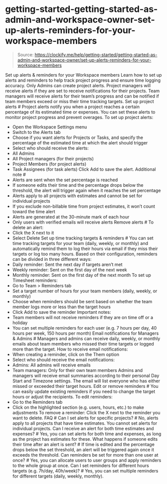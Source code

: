 # getting-started-getting-started-as-admin-and-workspace-owner-set-up-alerts-reminders-for-your-workspace-members

> Source: https://clockify.me/help/getting-started/getting-started-as-admin-and-workspace-owner/set-up-alerts-reminders-for-your-workspace-members

Set up alerts & reminders for your Workspace members
Learn how to set up alerts and reminders to help track project progress and ensure time logging accuracy.
Only Admins can create project alerts. Project managers will receive alerts if they are set to receive notifications for their projects. Team managers will receive alerts for their team’s progress and can be notified if team members exceed or miss their time tracking targets.
Set up project alerts #
Project alerts notify you when a project reaches a certain percentage of its estimated time or expenses. You can set these alerts to monitor project progress and prevent overages.
To set up project alerts:
- Open the Workspace Settings menu
- Switch to the Alerts tab
- Choose if you want alerts for Projects or Tasks, and specify the percentage of the estimated time at which the alert should trigger
- Select who should receive the alerts:
- All Admins
- All Project managers (for their projects)
- Project Members (for project alerts)
- Task Assignees (for task alerts)
Click Add to save the alert.
Additional note #
- Alerts are sent when the set percentage is reached
- If someone edits their time and the percentage drops below the threshold, the alert will trigger again when it reaches the set percentage
- Alerts apply to all projects with estimates and cannot be set for individual projects
- If you exclude non-billable time from project estimates, it won’t count toward the time alert
- Alerts are generated at the 30-minute mark of each hour
- Only users with verified emails will receive alerts
Remove alerts #
To delete an alert:
- Click the X next to it
- Select Delete
Set up time tracking targets & reminders #
You can set time tracking targets for your team (daily, weekly, or monthly) and automatically remind them to log their hours via email if they miss their targets or log too many hours.
Based on their configuration, reminders can be divided in three different ways:
- Daily reminder: Sent the next day if targets aren’t met
- Weekly reminder: Sent on the first day of the next week
- Monthly reminder: Sent on the first day of the next month
To set up Timesheet reminders:
- Go to Team > Reminders tab
- Set a target number of hours for your team members (daily, weekly, or monthly)
- Choose when reminders should be sent based on whether the team member logs more or less than the target hours
- Click Add to save the reminder
Important notes:
- Team members will not receive reminders if they are on time off or a holiday
- You can set multiple reminders for each user (e.g. 7 hours per day, 40 hours per week, 150 hours per month)
Email notifications for Managers & Admins #
Managers and admins can receive daily, weekly, or monthly emails about team members who missed their time targets or logged more than the target.
How to receive email notifications:
- When creating a reminder, click on the Them option
- Select who should receive the email notifications:
- Admins: All admins will receive emails
- Team managers: Only for their own team members
Admins and managers will receive email summaries according to their personal Day Start and Timezone settings. The email will list everyone who has either missed or exceeded their target hours.
Edit or remove reminders #
You can easily update existing reminders if you need to change the target hours or adjust the recipients.
To edit reminders:
- Go to the Reminders tab
- Click on the highlighted section (e.g. users, hours, etc.) to make adjustments
To remove a reminder:
Click the X next to the reminder you want to delete.
FAQ #
Can I set alerts for specific projects? #
No, alerts apply to all projects that have time estimates. You cannot set alerts for individual projects.
Can I receive an alert for both time estimates and expenses? #
Yes, you can set alerts for both time and expenses, as long as the project has estimates for these.
What happens if someone edits their time after an alert is sent? #
If time is edited and the percentage drops below the set threshold, an alert will be triggered again once it exceeds the threshold.
Can reminders be set for more than one user at once? #
Yes, you can allocate users to user groups and apply reminders to the whole group at once.
Can I set reminders for different hours targets (e.g. 7h/day, 40h/week)? #
Yes, you can set multiple reminders for different targets (daily, weekly, monthly).